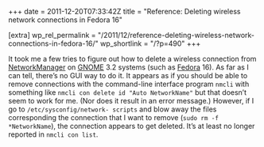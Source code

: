 +++
date = 2011-12-20T07:33:42Z
title = "Reference: Deleting wireless network connections in Fedora 16"

[extra]
wp_rel_permalink = "/2011/12/reference-deleting-wireless-network-connections-in-fedora-16/"
wp_shortlink = "/?p=490"
+++

It took me a few tries to figure out how to delete a wireless connection from
[NetworkManager](http://projects.gnome.org/NetworkManager/) on
[GNOME](http://gnome.org/) 3.2 systems (such as
[Fedora](http://fedoraproject.org/) 16).  As far as I can tell, there’s no GUI
way to do it.  It appears as if you should be able to remove connections with
the command-line interface program `nmcli` with something like `nmcli con
delete id "Auto NetworkName"` but that doesn’t seem to work for me. (Nor does
it result in an error message.)  However, if I go to `/etc/sysconfig/network-
scripts` and blow away the files corresponding the connection that I want to
remove (`sudo rm -f *NetworkName`), the connection appears to get deleted.
It’s at least no longer reported in `nmcli con list`.
